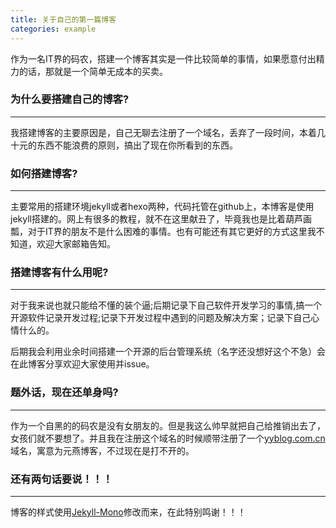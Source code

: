 ```yaml
---
title: 关于自己的第一篇博客
categories: example
---
```


作为一名IT界的码农，搭建一个博客其实是一件比较简单的事情，如果愿意付出精力的话，那就是一个简单无成本的买卖。 

### 为什么要搭建自己的博客? 
-----

我搭建博客的主要原因是，自己无聊去注册了一个域名，丢弃了一段时间，本着几十元的东西不能浪费的原则，搞出了现在你所看到的东西。


### 如何搭建博客?
-----

主要常用的搭建环境jekyll或者hexo两种，代码托管在github上，本博客是使用jekyll搭建的。网上有很多的教程，就不在这里献丑了，毕竟我也是比着葫芦画瓢，对于IT界的朋友不是什么困难的事情。也有可能还有其它更好的方式这里我不知道，欢迎大家邮箱告知。

### 搭建博客有什么用呢?
-----

对于我来说也就只能给不懂的装个逼;后期记录下自己软件开发学习的事情,搞一个开源软件记录开发过程;记录下开发过程中遇到的问题及解决方案；记录下自己心情什么的。

后期我会利用业余时间搭建一个开源的后台管理系统（名字还没想好这个不急）会在此博客分享欢迎大家使用并issue。

### 题外话，现在还单身吗?
-----

作为一个自黑的的码农是没有女朋友的。但是我这么帅早就把自己给推销出去了，女孩们就不要想了。并且我在注册这个域名的时候顺带注册了一个[yyblog.com.cn](http://www.yyblog.com.cn)域名，寓意为元燕博客，不过现在是打不开的。


### 还有两句话要说！！！
-----

博客的样式使用[Jekyll-Mono](https://github.com/AkshayAgarwal007/Jekyll-Mono)修改而来，在此特别鸣谢！！！


